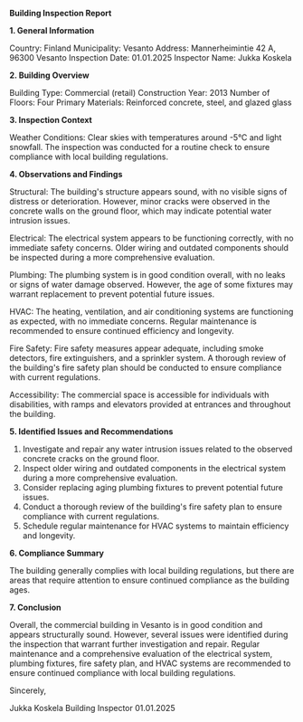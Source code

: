  **Building Inspection Report**

**1. General Information**

Country: Finland
Municipality: Vesanto
Address: Mannerheimintie 42 A, 96300 Vesanto
Inspection Date: 01.01.2025
Inspector Name: Jukka Koskela

**2. Building Overview**

Building Type: Commercial (retail)
Construction Year: 2013
Number of Floors: Four
Primary Materials: Reinforced concrete, steel, and glazed glass

**3. Inspection Context**

Weather Conditions: Clear skies with temperatures around -5°C and light snowfall. The inspection was conducted for a routine check to ensure compliance with local building regulations.

**4. Observations and Findings**

Structural: The building's structure appears sound, with no visible signs of distress or deterioration. However, minor cracks were observed in the concrete walls on the ground floor, which may indicate potential water intrusion issues.

Electrical: The electrical system appears to be functioning correctly, with no immediate safety concerns. Older wiring and outdated components should be inspected during a more comprehensive evaluation.

Plumbing: The plumbing system is in good condition overall, with no leaks or signs of water damage observed. However, the age of some fixtures may warrant replacement to prevent potential future issues.

HVAC: The heating, ventilation, and air conditioning systems are functioning as expected, with no immediate concerns. Regular maintenance is recommended to ensure continued efficiency and longevity.

Fire Safety: Fire safety measures appear adequate, including smoke detectors, fire extinguishers, and a sprinkler system. A thorough review of the building's fire safety plan should be conducted to ensure compliance with current regulations.

Accessibility: The commercial space is accessible for individuals with disabilities, with ramps and elevators provided at entrances and throughout the building.

**5. Identified Issues and Recommendations**

1. Investigate and repair any water intrusion issues related to the observed concrete cracks on the ground floor.
2. Inspect older wiring and outdated components in the electrical system during a more comprehensive evaluation.
3. Consider replacing aging plumbing fixtures to prevent potential future issues.
4. Conduct a thorough review of the building's fire safety plan to ensure compliance with current regulations.
5. Schedule regular maintenance for HVAC systems to maintain efficiency and longevity.

**6. Compliance Summary**

The building generally complies with local building regulations, but there are areas that require attention to ensure continued compliance as the building ages.

**7. Conclusion**

Overall, the commercial building in Vesanto is in good condition and appears structurally sound. However, several issues were identified during the inspection that warrant further investigation and repair. Regular maintenance and a comprehensive evaluation of the electrical system, plumbing fixtures, fire safety plan, and HVAC systems are recommended to ensure continued compliance with local building regulations.

Sincerely,

Jukka Koskela
Building Inspector
01.01.2025